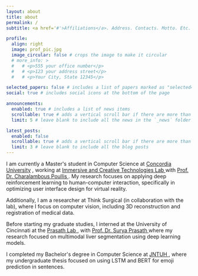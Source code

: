 ```yaml
---
layout: about
title: about
permalink: /
subtitle: <a href='#'>Affiliations</a>. Address. Contacts. Motto. Etc.

profile:
  align: right
  image: prof_pic.jpg
  image_circular: false # crops the image to make it circular
  # more_info: >
  #   # <p>555 your office number</p>
  #   # <p>123 your address street</p>
  #   # <p>Your City, State 12345</p>

selected_papers: false # includes a list of papers marked as "selected={true}"
social: true # includes social icons at the bottom of the page

announcements:
  enabled: true # includes a list of news items
  scrollable: true # adds a vertical scroll bar if there are more than 3 news items
  limit: 5 # leave blank to include all the news in the `_news` folder

latest_posts:
  enabled: false
  scrollable: true # adds a vertical scroll bar if there are more than 3 new posts items
  limit: 3 # leave blank to include all the blog posts
---
```


I am currently a Master's student in Computer Science at <a href = "https://www.concordia.ca/">Concordia University</a> , working at <a href = "https://theictlab.org/">Immersive and Creative Technologies Lab </a> with <a href = "https://poullis.org/">Prof. Dr. Charalambous Poullis </a>. My research focuses on applying deep reinforcement learning to human-computer interaction, specifically in optimizing user interface design for virtual reality.

Additionally, I am a researcher at Think Surgical (in collaboration with the lab), where I focus on computer vision, including 3D reconstruction and registration of medical data.

Before starting my graduate studies, I interned at the University of Cincinnati at the <a href = "https://www.prasathlab.com/"> Prasath Lab </a>, with <a href = "https://www.prasathlab.com/about/members/pi"> Prof. Dr. Surya Prasath </a> where my research focused on multimodal liver segmentation using deep learning models.

I completed my Bachelor's degree in Computer Science at <a href = "https://jntuh.ac.in/"> JNTUH </a>, where my undergraduate thesis focused on using LSTM and BERT for emoji prediction in sentences.

